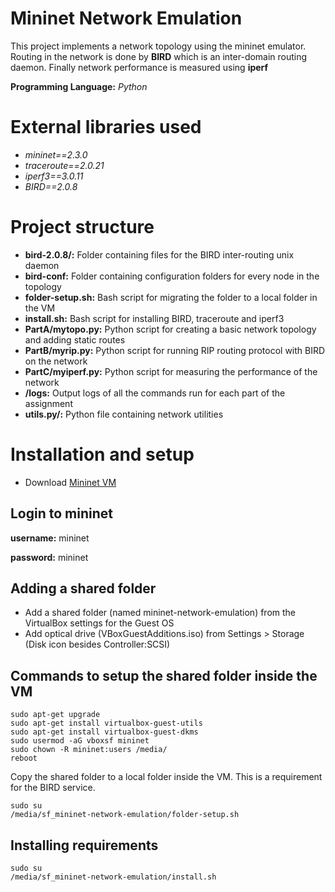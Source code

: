 # Mininet Network Emulation

This project implements a network topology using the mininet emulator. 
Routing in the network is done by **BIRD** which is an inter-domain routing daemon.
Finally network performance is measured using **iperf**

**Programming Language:** *Python*

# External libraries used

- *mininet==2.3.0*
- *traceroute==2.0.21*
- *iperf3==3.0.11*
- *BIRD==2.0.8*

# Project structure

- **bird-2.0.8/:** Folder containing files for the BIRD inter-routing unix daemon 
- **bird-conf:** Folder containing configuration folders for every node in the topology
- **folder-setup.sh:** Bash script for migrating the folder to a local folder in the VM
- **install.sh:** Bash script for installing BIRD, traceroute and iperf3
- **PartA/mytopo.py:** Python script for creating a basic network topology and adding static routes
- **PartB/myrip.py:** Python script for running RIP routing protocol with BIRD on the network 
- **PartC/myiperf.py:** Python script for measuring the performance of the network
- **/logs:** Output logs of all the commands run for each part of the assignment 
- **utils.py/:** Python file containing network utilities

# Installation and setup

- Download [Mininet VM](http://mininet.org/download/)

## Login to mininet 

**username:** mininet

**password:** mininet

## Adding a shared folder

- Add a shared folder (named mininet-network-emulation) from the VirtualBox settings for the Guest OS
- Add optical drive (VBoxGuestAdditions.iso) from Settings > Storage (Disk icon besides Controller:SCSI)

## Commands to setup the shared folder inside the VM
```
sudo apt-get upgrade
sudo apt-get install virtualbox-guest-utils
sudo apt-get install virtualbox-guest-dkms
sudo usermod -aG vboxsf mininet
sudo chown -R mininet:users /media/
reboot
```

Copy the shared folder to a local folder inside the VM. This is a requirement for the BIRD service.

```
sudo su
/media/sf_mininet-network-emulation/folder-setup.sh
```

## Installing requirements

```
sudo su
/media/sf_mininet-network-emulation/install.sh
``` 


